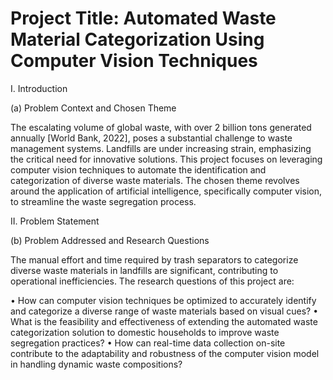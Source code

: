 
# Project Title: Automated Waste Material Categorization Using Computer Vision Techniques

I. Introduction

(a) Problem Context and Chosen Theme

The escalating volume of global waste, with over 2 billion tons generated annually [World Bank, 2022], poses a substantial challenge to waste management systems. Landfills are under increasing strain, emphasizing the critical need for innovative solutions. This project focuses on leveraging computer vision techniques to automate the identification and categorization of diverse waste materials. The chosen theme revolves around the application of artificial intelligence, specifically computer vision, to streamline the waste segregation process.

II. Problem Statement

(b) Problem Addressed and Research Questions

The manual effort and time required by trash separators to categorize diverse waste materials in landfills are significant, contributing to operational inefficiencies. The research questions of this project are:

•	How can computer vision techniques be optimized to accurately identify and categorize a diverse range of waste materials based on visual cues?
•	What is the feasibility and effectiveness of extending the automated waste categorization solution to domestic households to improve waste segregation practices?
•	How can real-time data collection on-site contribute to the adaptability and robustness of the computer vision model in handling dynamic waste compositions?

